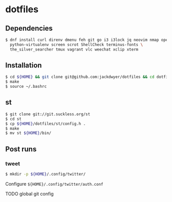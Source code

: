 # dotfiles

## Dependencies
```bash
$ dnf install curl direnv dmenu feh git go i3 i3lock jq neovim nmap openvpn \
  python-virtualenv screen scrot ShellCheck terminus-fonts \
  the_silver_searcher tmux vagrant vlc weechat xclip xterm
```

## Installation
```bash
$ cd ${HOME} && git clone git@github.com:jackdwyer/dotfiles && cd dotfiles
$ make
$ source ~/.bashrc
```

## st
```bash
$ git clone git://git.suckless.org/st
$ cd st
$ cp ${HOME}/dotfiles/st/config.h .
$ make
$ mv st ${HOME}/bin/
```

## Post runs
### tweet
```bash
$ mkdir -p ${HOME}/.config/twitter/
```
Configure `${HOME}/.config/twitter/auth.conf`

TODO global git config
